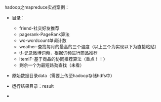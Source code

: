 hadoop之mapreduce实战案例：

* 目录：
	* friend-社交好友推荐
	* pagerank-PageRank算法
	* wc-wordcount单词计数
	* weather-查找每月的最高的三个温度（以上三个为实现以下为直接粘贴）
	* tf-记录微博词频，根据词频进行商品推荐
	* ItemIF-基于商品的协同推荐算法（重点！！）
	* 剩余一个为最短路劲查找（未看）

* 原始数据目录data（需要上传至hadoop存储hdfs中）
* 运行结果目录：result
* 